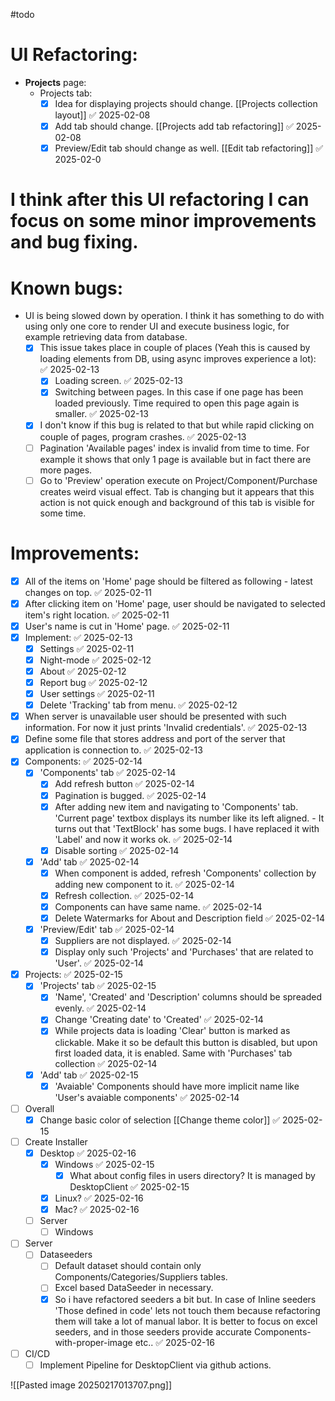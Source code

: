 #todo

# UI Refactoring:
- **Projects** page:
	- Projects tab:
		- [x] Idea for displaying projects should change. [[Projects collection layout]] ✅ 2025-02-08
		- [x] Add tab should change. [[Projects add tab refactoring]] ✅ 2025-02-08
		- [x] Preview/Edit tab should change as well. [[Edit tab refactoring]] ✅ 2025-02-0

# I think after this UI refactoring I can focus on some minor improvements and bug fixing.

# Known bugs:
- UI is being slowed down by operation. I think it has something to do with using only one core to render UI and execute business logic, for example retrieving data from database.
	- [x] This issue takes place in couple of places (Yeah this is caused by loading elements from DB, using async improves experience a lot): ✅ 2025-02-13
		- [x] Loading screen. ✅ 2025-02-13
		- [x] Switching between pages. In this case if one page has been loaded previously. Time required to open this page again is smaller. ✅ 2025-02-13
	- [x] I don't know if this bug is related to that but while rapid clicking on couple of pages, program crashes. ✅ 2025-02-13
	- [ ] Pagination 'Available pages' index is invalid from time to time. For example it shows that only 1 page is available but in fact there are more pages.
	- [ ] Go to 'Preview' operation execute on Project/Component/Purchase creates weird visual effect. Tab is changing but it appears that this action is not quick enough and background of this tab is visible for some time.

# Improvements:
- [x] All of the items on 'Home' page should be filtered as following - latest changes on top. ✅ 2025-02-11
- [x] After clicking item on 'Home' page, user should be navigated to selected item's right location. ✅ 2025-02-11
- [x] User's name is cut in 'Home' page. ✅ 2025-02-11
- [x] Implement: ✅ 2025-02-13
	- [x] Settings ✅ 2025-02-11
	- [x] Night-mode ✅ 2025-02-12
	- [x] About ✅ 2025-02-12
	- [x] Report bug ✅ 2025-02-12
	- [x] User settings ✅ 2025-02-11
	- [x] Delete 'Tracking' tab from menu. ✅ 2025-02-12
- [x] When server is unavailable user should be presented with such information. For now it just prints 'Invalid credentials'. ✅ 2025-02-13
- [x] Define some file that stores address and port of the server that application is connection to. ✅ 2025-02-13
- [x] Components: ✅ 2025-02-14
	- [x] 'Components' tab ✅ 2025-02-14
		- [x] Add refresh button ✅ 2025-02-14
		- [x] Pagination is bugged. ✅ 2025-02-14
		- [x] After adding new item and navigating to 'Components' tab. 'Current page' textbox displays its number like its left aligned. - It turns out that 'TextBlock' has some bugs. I have replaced it with 'Label' and now it works ok. ✅ 2025-02-14
		- [x] Disable sorting ✅ 2025-02-14
	- [x] 'Add' tab ✅ 2025-02-14
		- [x] When component is added, refresh 'Components' collection by adding new component to it. ✅ 2025-02-14
		- [x] Refresh collection. ✅ 2025-02-14
		- [x] Components can have same name. ✅ 2025-02-14
		- [x] Delete Watermarks for About and Description field ✅ 2025-02-14
	- [x] 'Preview/Edit' tab ✅ 2025-02-14
		- [x] Suppliers are not displayed. ✅ 2025-02-14
		- [x] Display only such 'Projects' and 'Purchases' that are related to 'User'. ✅ 2025-02-14
- [x] Projects: ✅ 2025-02-15
	- [x] 'Projects' tab ✅ 2025-02-15
		- [x] 'Name', 'Created' and 'Description' columns should be spreaded evenly. ✅ 2025-02-14
		- [x] Change 'Creating date' to 'Created' ✅ 2025-02-14
		- [x] While projects data is loading 'Clear' button is marked as clickable. Make it so be default this button is disabled, but upon first loaded data, it is enabled. Same with 'Purchases' tab collection ✅ 2025-02-14
	- [x] 'Add' tab ✅ 2025-02-15
		- [x] 'Avaiable' Components should have more implicit name like 'User's avaiable components' ✅ 2025-02-14
- [ ] Overall
	- [x] Change basic color of selection [[Change theme color]] ✅ 2025-02-15
- [ ] Create Installer
	- [x] Desktop ✅ 2025-02-16
		- [x] Windows ✅ 2025-02-15
			- [x] What about config files in users directory? It is managed by DesktopClient ✅ 2025-02-15
		- [x] Linux? ✅ 2025-02-16
		- [x] Mac? ✅ 2025-02-16
	- [ ] Server
		- [ ] Windows
- [ ] Server
	- [ ] Dataseeders
		- [ ] Default dataset should contain only Components/Categories/Suppliers tables.
		- [ ] Excel based DataSeeder in necessary.
		- [x] So i have refactored seeders a bit but. In case of Inline seeders 'Those defined in code' lets not touch them because refactoring them will take a lot of manual labor. It is better to focus on excel seeders, and in those seeders provide accurate Components-with-proper-image etc.. ✅ 2025-02-16
- [ ] CI/CD
	- [ ] Implement Pipeline for DesktopClient via github actions.

![[Pasted image 20250217013707.png]]